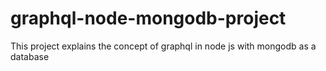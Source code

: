 # graphql-node-mongodb-project
This project explains the concept of graphql in node js with mongodb as a database 
